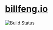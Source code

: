 # [billfeng.io](https://billfeng.io)

[![Build Status](https://travis-ci.org/bill-feng/billfeng.io.svg?branch=master)](https://travis-ci.org/bill-feng/billfeng.io)
